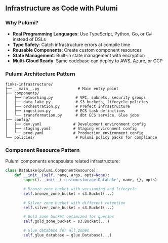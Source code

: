 ## Infrastructure as Code with Pulumi

### Why Pulumi?

- **Real Programming Languages**: Use TypeScript, Python, Go, or C# instead of DSLs
- **Type Safety**: Catch infrastructure errors at compile time
- **Reusable Components**: Create custom component resources
- **State Management**: Built-in state management with encryption
- **Multi-Cloud Ready**: Same codebase can deploy to AWS, Azure, or GCP

### Pulumi Architecture Pattern

```
finks-infrastructure/
├── __main__.py                 # Main entry point
├── components/
│   ├── networking.py          # VPC, subnets, security groups
│   ├── data_lake.py           # S3 buckets, lifecycle policies
│   ├── orchestration.py       # Prefect infrastructure
│   ├── ingestion.py           # ECS task definitions
│   └── transformation.py      # dbt ECS service, Glue jobs
├── config/
│   ├── dev.yaml              # Development environment config
│   ├── staging.yaml          # Staging environment config
│   └── prod.yaml             # Production environment config
└── policies/                  # Pulumi policy packs for compliance
```

### Component Resource Pattern

Pulumi components encapsulate related infrastructure:

```python
class DataLake(pulumi.ComponentResource):
    def __init__(self, name, args, opts=None):
        super().__init__('custom:storage:DataLake', name, {}, opts)

        # Bronze zone bucket with versioning and lifecycle
        self.bronze_zone_bucket = s3.Bucket(...)

        # Silver zone bucket with different retention
        self.silver_zone_bucket = s3.Bucket(...)

        # Gold zone bucket optimized for queries
        self.gold_zone_bucket = s3.Bucket(...)

        # Glue database for all zones
        self.glue_database = glue.Database(...)
```
